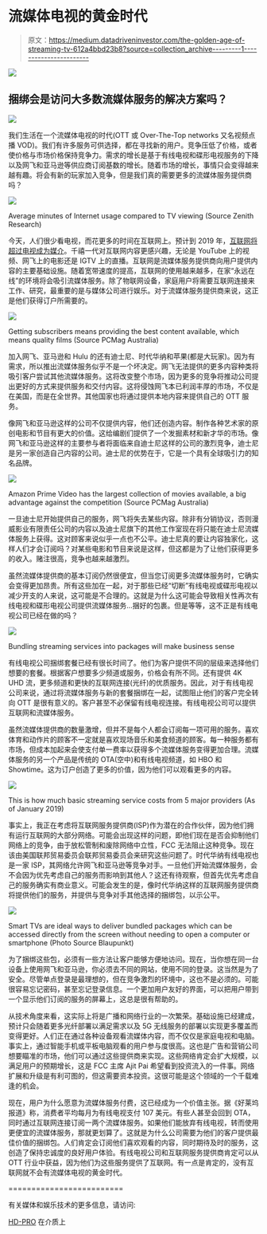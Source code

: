 # 流媒体电视的黄金时代

> 原文：<https://medium.datadriveninvestor.com/the-golden-age-of-streaming-tv-612a4bbd23b8?source=collection_archive---------1----------------------->

[![](img/51609503782bcb028cf3120ac9b5ee97.png)](http://www.track.datadriveninvestor.com/1B9E)

## 捆绑会是访问大多数流媒体服务的解决方案吗？

![](img/43b394a6cd666fc1ff279fbc94647dc4.png)

我们生活在一个流媒体电视的时代(OTT 或 Over-The-Top networks 又名视频点播 VOD)。我们有许多服务可供选择，都在寻找新的用户。竞争压低了价格，或者使价格与市场价格保持竞争力。需求的增长是基于有线电视和碟形电视服务的下降以及网飞和亚马逊等供应商订阅基数的增长。随着市场的增长，事情只会变得越来越有趣。将会有新的玩家加入竞争，但是我们真的需要更多的流媒体服务提供商吗？

![](img/f36b2c15e6b259c0cb5bae484126017f.png)

Average minutes of Internet usage compared to TV viewing (Source Zenith Research)

今天，人们很少看电视，而花更多的时间在互联网上。预计到 2019 年，[互联网将超过电视成为媒介](https://qz.com/1303375/internet-usage-will-finally-surpass-tv-in-2019-zenith-predicts/)。千禧一代对互联网内容更感兴趣，无论是 YouTube 上的视频、网飞上的电影还是 IGTV 上的直播。互联网是流媒体服务提供商向用户提供内容的主要基础设施。随着宽带速度的提高，互联网的使用越来越多，在家“永远在线”的环境将会吸引流媒体服务。除了物联网设备，家庭用户将需要互联网连接来工作、研究，最重要的是与媒体公司进行娱乐。对于流媒体服务提供商来说，这正是他们获得订户所需要的。

![](img/65548abc04f180109c9b7f58e422338a.png)

Getting subscribers means providing the best content available, which means quality films (Source PCMag Australia)

加入网飞、亚马逊和 Hulu 的还有迪士尼、时代华纳和苹果(都是大玩家)。因为有需求，所以推出流媒体服务似乎不是一个坏决定。网飞无法提供的更多内容种类将吸引客户尝试其他流媒体服务。这将改变整个市场，因为更多的竞争将推动公司提出更好的方式来提供服务和交付内容。这将侵蚀网飞本已利润丰厚的市场，不仅是在美国，而是在全世界。其他国家也将通过提供本地内容来提供自己的 OTT 服务。

像网飞和亚马逊这样的公司不仅提供内容，他们还创造内容。制作各种艺术家的原创电影和节目有更大的价值。这给编剧们提供了一个发掘素材和新才华的市场。像网飞和亚马逊这样的主要参与者将面临来自迪士尼这样的公司的激烈竞争，迪士尼是另一家创造自己内容的公司。迪士尼的优势在于，它是一个具有全球吸引力的知名品牌。

![](img/0b54199b61337b38f376704479c80cac.png)

Amazon Prime Video has the largest collection of movies available, a big advantage against the competition (Source PCMag Australia)

一旦迪士尼开始提供自己的服务，网飞将失去某些内容。除非有分销协议，否则漫威影业有限责任公司的内容以及迪士尼旗下的其他工作室现在将只能在迪士尼流媒体服务上获得。这对顾客来说似乎一点也不公平。迪士尼真的要让内容独家化，这样人们才会订阅吗？对某些电影和节目来说是这样，但这都是为了让他们获得更多的收入。赌注很高，竞争也越来越激烈。

虽然流媒体提供商的基本订阅仍然很便宜，但当您订阅更多流媒体服务时，它确实会变得更加昂贵。所有这些加在一起，对于那些已经“切断”有线电视或碟形电视以减少开支的人来说，这可能是不合理的。这就是为什么这可能会导致相关性再次有线电视和碟形电视公司提供流媒体服务…捆好的包裹。但是等等，这不正是有线电视公司已经在做的吗？

![](img/4c27668a9241e94b392ef87cfbac73f9.png)

Bundling streaming services into packages will make business sense

有线电视公司捆绑套餐已经有很长时间了。他们为客户提供不同的层级来选择他们想要的套餐。根据客户想要多少频道或服务，价格会有所不同。还有提供 4K UHD 流，更多频道和更快的互联网连接(光纤)的优质服务。因此，对于有线电视公司来说，通过将流媒体服务与新的套餐捆绑在一起，试图阻止他们的客户完全转向 OTT 是很有意义的。客户甚至不必保留有线电视连接。有线电视公司可以提供互联网和流媒体服务。

虽然流媒体提供商的数量激增，但并不是每个人都会订阅每一项可用的服务。喜欢体育和动作片的顾客不一定就是喜欢现场音乐和美食频道的顾客。每一种服务都有市场，但成本加起来会使支付单一费率以获得多个流媒体服务变得更加合理。流媒体服务的另一个产品是传统的 OTA(空中)和有线电视频道，如 HBO 和 Showtime。这为订户创造了更多的价值，因为他们可以观看更多的内容。

![](img/0e60e564b9846d46f18dd635777816b5.png)

This is how much basic streaming service costs from 5 major providers (As of January 2019)

事实上，我正在考虑将互联网服务提供商(ISP)作为潜在的合作伙伴，因为他们拥有运行互联网的大部分网络。可能会出现这样的问题，即他们现在是否会抑制他们网络上的竞争，由于放松管制和废除网络中立性，FCC 无法阻止这种竞争。现在该由美国联邦贸易委员会联邦贸易委员会来研究这些问题了。时代华纳有线电视也是一家 ISP，其网络允许网飞和亚马逊等竞争对手。一旦他们开始流媒体服务，会不会因为优先考虑自己的服务而影响到其他人？这还有待观察，但首先优先考虑自己的服务确实有商业意义。可能会发生的是，像时代华纳这样的互联网服务提供商将提供他们的服务，并提供与竞争对手其他选择的捆绑包，以示公平。

![](img/75ac7c4c8a0e98134b74e111b0e987a0.png)

Smart TVs are ideal ways to deliver bundled packages which can be accessed directly from the screen without needing to open a computer or smartphone (Photo Source Blaupunkt)

为了捆绑这些包，必须有一些方法让客户能够方便地访问。现在，当你想在同一台设备上使用网飞和亚马逊，你必须去不同的网站，使用不同的登录。这当然是为了安全。尽管单点登录是最理想的，但在竞争激烈的环境中，这也不是必须的。可能很容易忘记密码，甚至忘记登录信息。一个更加用户友好的界面，可以把用户带到一个显示他们订阅的服务的屏幕上，这总是很有帮助的。

从技术角度来看，这实际上将是广播和网络行业的一次繁荣。基础设施已经建成，预计只会随着更多光纤部署以满足需求以及 5G 无线服务的部署以实现更多覆盖而变得更好。人们正在通过各种设备观看流媒体内容，而不仅仅是家庭电视和电脑。事实上，通过智能手机或平板电脑观看的用户参与度很高。这也是广告和营销公司想要瞄准的市场，他们可以通过这些提供商来实现。这些网络肯定会扩大规模，以满足用户的预期增长，这是 FCC 主席 Ajit Pai 希望看到投资流入的一件事。网络扩展和升级是有利可图的，但这需要资本投资。这很可能是这个领域的一个千载难逢的机会。

现在，用户为什么愿意为流媒体服务付费，这已经成为一个价值主张。据《好莱坞报道》称，消费者平均每月为有线电视支付 107 美元。有些人甚至会回到 OTA，同时通过互联网连接订阅一两个流媒体服务。如果他们能放弃有线电视，转而使用更便宜的流媒体服务，那就更划算了。这就是为什么公司需要为他们的客户提供最佳价值的捆绑包。人们肯定会订阅他们喜欢观看的内容，同时期待及时的服务，这创造了保持忠诚度的良好用户体验。有线电视公司和互联网服务提供商肯定可以从 OTT 行业中获益，因为他们为这些服务提供了互联网。有一点是肯定的，没有互联网就不会有流媒体电视的黄金时代。

=========================

有关媒体和娱乐技术的更多信息，请访问:

[HD-PRO](https://medium.com/hd-pro) 在介质上